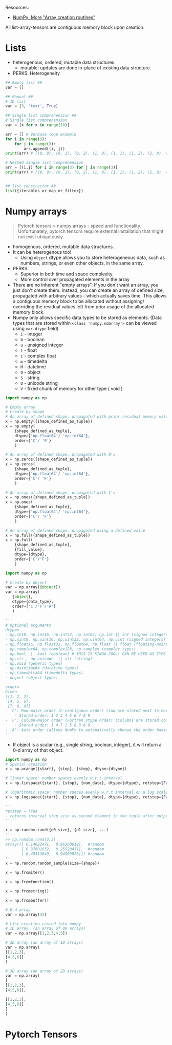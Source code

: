 Resources:
- [NumPy: More "Array creation routines"](https://numpy.org/doc/stable/reference/routines.array-creation.html)

All list-array-tensors are contiguous memory block upon creation.

# Lists
-  heterogenous, ordered, mutable data structures.
	- mutable: updates are done in-place of existing data structure.
- PERKS: Heterogeneity
``` python
## Empty list ##
var = []

## Manual ##
# 1D list 
var = [3, 'text', True]

## Single list comprehension ##
# Single list comprehension
var = [x for x in range(10)]

arr = [] # Verbose loop example 
for i in range(3):
    for j in range(3):
        arr.append((i, j))
print(arr) # [(0, 0), (0, 1), (0, 2), (1, 0), (1, 1), (1, 2), (2, 0), (2, 1), (2, 2)]

# Nested single list comprehension
arr = [(i,j) for i in range(3) for j in range(3)]
print(arr) # [(0, 0), (0, 1), (0, 2), (1, 0), (1, 1), (1, 2), (2, 0), (2, 1), (2, 2)]


## list constructor ##
list({iterables_or_map_or_filter})
```

# Numpy arrays
> Pytorch tensors > numpy arrays - speed and functionality. Unfortunately, pytorch tensors require external installation that might not exist ubiquitously. 

- homogenous, ordered, mutable data structures.
- It can be heterogenous too!
	- Using `object` dtype allows you to store heterogeneous data, such as numbers, strings, or even other objects, in the same array.
- PERKS: 
	- Superior in both time and space complexity. 
	- More control over propagated elements in the array 
- There are no inherent "empty arrays". If you don't want an array, you just don't create them. Instead, you can create an array of defined size, propagated with arbitrary values - which actually saves time. This allows a contiguous memory block to be allocated without assigning/ overriding the residual values left from prior usage of the allocated memory block. 
- Numpy only allows specific data types to be stored as elements. (Data types that are stored within `<class 'numpy.ndarray'>` can be viewed using `var.dtype` field)
	- `i` - integer
	- `b` - boolean
	- `u` - unsigned integer
	- `f` - float
	- `c` - complex float
	- `m` - timedelta
	- `M` - datetime
	- `O` - object
	- `S` - string
	- `U` - unicode string
	- `V` - fixed chunk of memory for other type ( void )
``` python
import numpy as np

# Empty array 
# Create by shape
# An array of defined shape, propagated with prior residual memory value
x = np.empty({shape_defined_as_tuple})
x = np.empty(
	{shape_defined_as_tuple}, 
	dtype={'np.float64'/ 'np.int64'}, 
	order={'C'/ 'F'}
	)

# An array of defined shape, propagated with 0's
x = np.zeros({shape_defined_as_tuple})
x = np.zeros(
	{shape_defined_as_tuple}, 
	dtype={'np.float64'/ 'np.int64'}, 
	order={'C'/ 'F'}
	)

# An array of defined shape, propagated with 1's
x = np.ones({shape_defined_as_tuple})
x = np.ones(
	{shape_defined_as_tuple}, 
	dtype={'np.float64'/ 'np.int64'}, 
	order={'C'/ 'F'}
	)

# An array of defined shape, propagated using a defined value 
x = np.full({shape_defined_as_tuple})
x = np.full(
	{shape_defined_as_tuple}, 
	{fill_value}, 
	dtype={dtype}, 
	order={'C'/'F'}
	)
```

``` python
import numpy as np

# Create by object
var = np.array({object})
var = np.array(
   {object}, 
   dtype={data_type}, 
   order={'C'/'F'/'A'}
   )

'''
# Optional arguments
dtype=
- np.int8, np.int16, np.int32, np.int64, np.int || int (signed integers)
- np.uint8, np.uint16, np.uint32, np.uint64, np.uint (signed integers)
- np.float16, np.float32, np.float64, np.float || float (floating-point)
- np.complex64, np.complex128, np.complex (complex types)
- np.bool_ || bool (boolean) # THIS IS KINDA COOL! CAN BE USED AS TYPE CASTING
- np.str_, np.unicode_ || str (string)
- np.void (generic types)
- np.datetime64 (datetime types)
- np.timedelta64 (timedelta types)
- object (object types)

order= 
Given
[[1, 2, 3],
 [4, 5, 6],
 [7, 8, 9]]
- 'C': Row-major order (C-contiguous order) (row are stored next to each other in memory, and rows are stored consecutively.)
	- Stored order: 1 2 3 4 5 6 7 8 9
- 'F': Column-major order (Fortran stype order) (Columns are stored consecutively in memory)
	- Stored order: 1 4 7 2 5 8 3 6 9
- 'A': Auto order (allows NumPy to automatically choose the order based on the input data and the memory layout of the system)
'''
```
- If object is a scalar (e.g., single string, boolean, integer), it will return a 0-d array of that object.
```python
import numpy as np
# Special creation
x = np.arange({start}, {stop}, {step}, dtype={dtype})

# linear space: number spaces evenly w.r.t interval
x = np.linspace({start}, {stop}, {num_data}, dtype={dtype}, retstep={False/ True})

# logarithmic space: number spaces evenly w.r.t interval on a log scale.
x = np.logspace({start}, {stop}, {num_data}, dtype={dtype}, retstep={False/ True})

'''
retstep = True
- returns interval step size as second element in the tuple after outputing array.
'''

x = np.random.rand({d0_size}, {d1_size}, ...)
'''
>> np.random.rand(3,2)
array([[ 0.14022471,  0.96360618],  #random
       [ 0.37601032,  0.25528411],  #random
       [ 0.49313049,  0.94909878]]) #random
'''
x = np.random.random_sample(size={shape})

x = np.fromiter()

x = np.fromfunction()

x = np.fromstring()

x = np.frombuffer()

```

``` python
# 0-d array
var = np.array(32)

# List creation casted into numpy
# 1D array  (an array of 0D arrays)
var = np.array([1,2,3,4,5])

# 2D array (an array of 1D arrays)
var = np.array(
[[1,2,3], 
[4,5,6]]
)

# 3D array (an array of 2D arrays)
var = np.array(
[
[[1,2,3], 
[4,5,6]], 

[[1,2,3], 
[4,5,6]]
]
)

```

# Pytorch Tensors